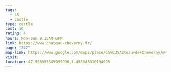 ```yaml
---
tags:
  - 4S
  - castle
type: castle
cost: 16
rating: 4
hours: Mon-Sun 9:15AM-6PM
link: https://www.chateau-cheverny.fr/
page: "247"
map-link: https://www.google.com/maps/place/Ch%C3%A2teau+de+Cheverny/@47.5001967,1.455421,17z/data=!3m1!4b1!4m6!3m5!1s0x47e4adc7e2f2290d:0x365e2b1882a1787c!8m2!3d47.5001931!4d1.4579959!16zL20vMGwycHA?entry=ttu&g_ep=EgoyMDI0MDkxMS4wIKXMDSoASAFQAw%3D%3D
visit: 
location: 47.500353849999996,1.458043310194995
---
```

